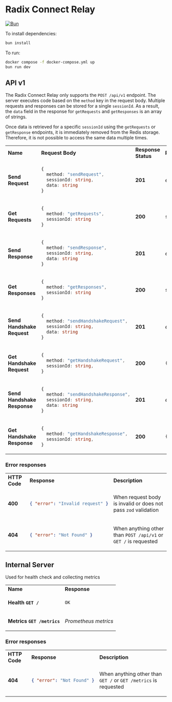 # Radix Connect Relay

[![Bun](https://img.shields.io/badge/Bun-%23000000.svg?style=for-the-badge&logo=bun&logoColor=white)](https://bun.sh)

To install dependencies:

```bash
bun install
```

To run:

```bash
docker compose -f docker-compose.yml up
bun run dev
```

## API v1

The Radix Connect Relay only supports the `POST /api/v1` endpoint. The server executes code based on the `method` key in the request body. Multiple requests and responses can be stored for a single `sessionId`. As a result, the `data` field in the response for `getRequests` and `getResponses` is an array of strings.

Once data is retrieved for a specific `sessionId` using the `getRequests` or `getResponse` endpoints, it is immediately removed from the Redis storage. Therefore, it is not possible to access the same data multiple times.

<table>
<tr>
  <td><strong>Name</strong></td>
  <td><strong>Request Body</strong></td>
  <td><strong>Response Status</strong></td>
  <td><strong>Response Body</strong></td>
</tr>
<tr>
  <td><strong>Send Request</strong></td>
  <td>

```typescript
{
  method: "sendRequest",
  sessionId: string,
  data: string
}
```

</td>
<td><strong>201</strong>
</td>
<td><i>empty</i></td>
</tr>
<tr>
  <td><strong>Get Requests</strong></td>
  <td>

```typescript
{
  method: "getRequests",
  sessionId: string
}
```

</td>
<td><strong>200</strong></td>
<td>

```typescript
string[]
```

</td>
</tr>
<tr>
  <td><strong>Send Response</strong></td>
  <td>

```typescript
{
  method: "sendResponse",
  sessionId: string,
  data: string
}
```

</td>
<td><strong>201</strong></td>
<td><i>empty</i></td>
</tr>
<tr>
  <td><strong>Get Responses</strong></td>
  <td>

```typescript
{
  method: "getResponses",
  sessionId: string
}
```

</td>
<td><strong>200</strong></td>
<td>

```typescript
string[]
```

</td>
</tr>
<tr>
  <td><strong>Send Handshake Request</strong></td>
  <td>

```typescript
{
  method: "sendHandshakeRequest",
  sessionId: string,
  data: string
}
```

</td>
<td><strong>201</strong>
</td>
<td><i>empty</i></td>
</tr>
<tr>
  <td><strong>Get Handshake Request</strong></td>
  <td>

```typescript
{
  method: "getHandshakeRequest",
  sessionId: string,
}
```

</td>
<td><strong>200</strong>
</td>
<td>

```typescript
{ publicKey?: string  }
```

</td>
</tr>
<tr>
  <td><strong>Send Handshake Response</strong></td>
  <td>

```typescript
{
  method: "sendHandshakeResponse",
  sessionId: string,
  data: string
}
```

</td>
<td><strong>201</strong>
</td>
<td><i>empty</i></td>
</tr>
<tr>
  <td><strong>Get Handshake Response</strong></td>
  <td>

```typescript
{
  method: "getHandshakeResponse",
  sessionId: string,
}
```

</td>
<td><strong>200</strong>
</td>
<td>

```typescript
{ publicKey?: string  }
```

</td>
</table>

### Error responses

<table>
<tr>
<td><strong>HTTP Code</strog></td>
<td><strong>Response</strong></td>
<td><strong>Description</strong></td>
</tr>
<tr>
<td><strong>400</strong></td>
<td>

```json
{ "error": "Invalid request" }
```

</td>
<td>

When request body is invalid or does not pass `zod` validation

</td>
</tr>
<tr>
<td><strong>404</strong></td>
<td>

```json
{ "error": "Not Found" }
```

</td>
<td>

When anything other than `POST /api/v1` or `GET /` is requested

</td>
</tr>

</table>

## Internal Server

Used for health check and collecting metrics

<table>
<tr>
  <td><strong>Name</strong></td>
  <td><strong>Response</strong></td>
</tr>
<tr>
  <td>
  
  <strong>Health `GET /`</strong></td>
<td>

`OK`

</td>
</tr>
<tr>
  <td>
  
  <strong>Metrics `GET /metrics`</strong></td>
<td>

_Prometheus metrics_

</td>
</tr>
</table>

### Error responses

<table>
<tr>
<td><strong>HTTP Code</strog></td>
<td><strong>Response</strong></td>
<td><strong>Description</strong></td>
</tr>
<tr>
<td><strong>404</strong></td>
<td>

```json
{ "error": "Not Found" }
```

</td>
<td>

When anything other than `GET /` or `GET /metrics` is requested

</td>
</tr>

</table>
